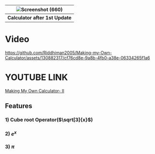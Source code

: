 


| ![Screenshot (660)](https://github.com/Riddhiman2005/Making-my-Own-Calculator/assets/130882317/ed05ef7b-e2d9-434c-980c-766e2ffcc594) | 
|:--:| 
| **Calculator after 1st Update** |


# Video #


https://github.com/Riddhiman2005/Making-my-Own-Calculator/assets/130882317/cf76cd8e-9a8b-4fb0-a38e-06334265f1a6


# YOUTUBE LINK #

[Making My Own Calculator- II](url)


## Features ##


### 1) Cube root Operator($\sqrt[3]{x}$) ###  
### 2) $e^{x}$ ###
### 3) $\pi$   ###


